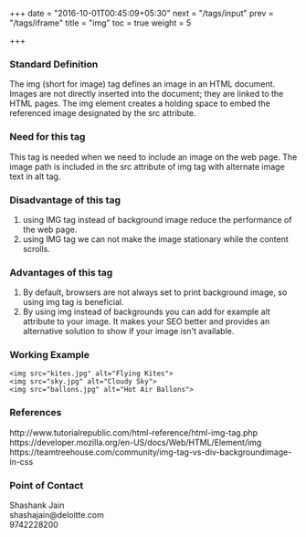 +++
date = "2016-10-01T00:45:09+05:30"
next = "/tags/input"
prev = "/tags/iframe"
title = "img"
toc = true
weight = 5

+++

<h3>Standard Definition</h3>
The img (short for image) tag defines an image in an HTML document. Images are not directly inserted into the document; they are linked to the HTML pages. The img element creates a holding space to embed the referenced image designated by the src attribute.

<h3>Need for this tag</h3>
This tag is needed when we need to include an image on the web page. The image path is included in the src attribute of img tag with alternate image text in alt tag.

<h3>Disadvantage of this tag</h3>
<ol>
  <li>using IMG tag instead of background image reduce the performance of the web page.</li>
  <li>using IMG tag we can not make the image stationary while the content scrolls.</li>
</ol>

<h3>Advantages of this tag</h3>
<ol>
  <li>By default, browsers are not always set to print background image, so using img tag is beneficial.</li>
  <li>By using img instead of backgrounds you can add for example alt attribute to your image. It makes your SEO better and provides an alternative solution to show if your image isn't available.</li>
</ol>

<h3>Working Example</h3>

    <img src="kites.jpg" alt="Flying Kites">
    <img src="sky.jpg" alt="Cloudy Sky">
    <img src="ballons.jpg" alt="Hot Air Ballons">

<h3>References</h3>
http://www.tutorialrepublic.com/html-reference/html-img-tag.php
<br>
https://developer.mozilla.org/en-US/docs/Web/HTML/Element/img
<br>
https://teamtreehouse.com/community/img-tag-vs-div-backgroundimage-in-css


<h3>Point of Contact</h3>
Shashank Jain <br>
shashajain@deloitte.com <br>
9742228200
